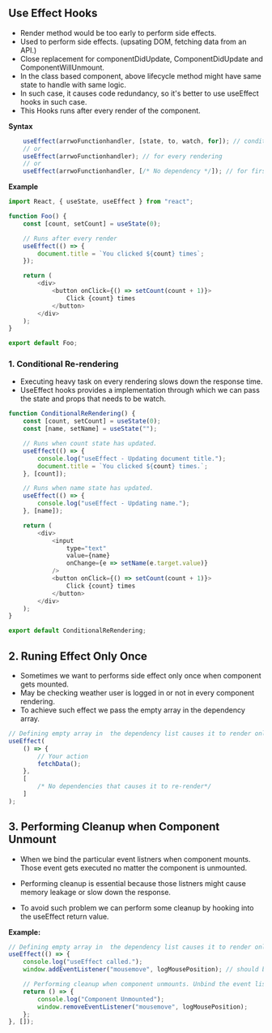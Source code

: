 ## Use Effect Hooks

-   Render method would be too early to perform side effects.
-   Used to perform side effects. (upsating DOM, fetching data from an API.)
-   Close replacement for componentDidUpdate, ComponentDidUpdate and ComponentWillUnmount.
-   In the class based component, above lifecycle method might have same state to handle with same logic.
-   In such case, it causes code redundancy, so it's better to use useEffect hooks in such case.
-   This Hooks runs after every render of the component.

**Syntax**

```js
    useEffect(arrwoFunctionhandler, [state, to, watch, for]); // conditional for which params to re-execute
    // or
    useEffect(arrwoFunctionhandler); // for every rendering
    // or
    useEffect(arrwoFunctionhandler, [/* No dependency */]); // for first rendering

```

**Example**

```js
import React, { useState, useEffect } from "react";

function Foo() {
    const [count, setCount] = useState(0);

    // Runs after every render
    useEffect(() => {
        document.title = `You clicked ${count} times`;
    });

    return (
        <div>
            <button onClick={() => setCount(count + 1)}>
                Click {count} times
            </button>
        </div>
    );
}

export default Foo;
```

### 1. Conditional Re-rendering

-   Executing heavy task on every rendering slows down the response time.
-   UseEffect hooks provides a implementation through which we can pass the state and props that needs to be watch.

```js
function ConditionalReRendering() {
    const [count, setCount] = useState(0);
    const [name, setName] = useState("");

    // Runs when count state has updated.
    useEffect(() => {
        console.log("useEffect - Updating document title.");
        document.title = `You clicked ${count} times.`;
    }, [count]);

    // Runs when name state has updated.
    useEffect(() => {
        console.log("useEffect - Updating name.");
    }, [name]);

    return (
        <div>
            <input
                type="text"
                value={name}
                onChange={e => setName(e.target.value)}
            />
            <button onClick={() => setCount(count + 1)}>
                Click {count} times
            </button>
        </div>
    );
}

export default ConditionalReRendering;
```

## 2. Runing Effect Only Once

-   Sometimes we want to performs side effect only once when component gets mounted.
-   May be checking weather user is logged in or not in every component rendering.
-   To achieve such effect we pass the empty array in the dependency array.

```js
// Defining empty array in  the dependency list causes it to render only for first time
useEffect(
    () => {
        // Your action
        fetchData();
    },
    [
        /* No dependencies that causes it to re-render*/
    ]
);
```

## 3. Performing Cleanup when Component Unmount

-   When we bind the particular event listners when component mounts. Those event gets executed no matter the component is unmounted.

-   Performing cleanup is essential because those listners might cause memory leakage or slow down the response.

-   To avoid such problem we can perform some cleanup by hooking into the useEffect return value.

**Example:**

```js
// Defining empty array in  the dependency list causes it to render only for first time
useEffect(() => {
    console.log("useEffect called.");
    window.addEventListener("mousemove", logMousePosition); // should be detached on unmounting

    // Performing cleanup when component unmounts. Unbind the event listner on unmount
    return () => {
        console.log("Component Unmounted");
        window.removeEventListener("mousemove", logMousePosition);
    };
}, []);
```
